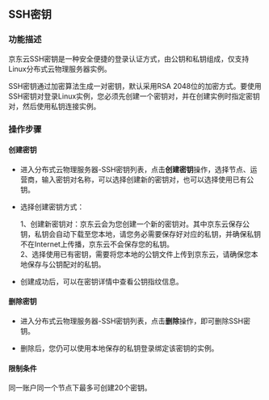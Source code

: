 ## SSH密钥

### 功能描述

京东云SSH密钥是一种安全便捷的登录认证方式，由公钥和私钥组成，仅支持Linux分布式云物理服务器实例。

SSH密钥通过加密算法生成一对密钥，默认采用RSA 2048位的加密方式。要使用SSH密钥对登录Linux实例，您必须先创建一个密钥对，并在创建实例时指定密钥对，然后使用私钥连接实例。

### 操作步骤

#### 创建密钥

- 进入分布式云物理服务器-SSH密钥列表，点击**创建密钥**操作，选择节点、运营商，输入密钥对名称，可以选择创建新的密钥对，也可以选择使用已有公钥。

- 选择创建密钥方式：<br/>

  1、创建新密钥对：京东云会为您创建一个新的密钥对。其中京东云保存公钥，私钥会自动下载至您本地，请您务必需要保存好对应的私钥，并确保私钥不在Internet上传播，京东云不会保存您的私钥。<br/>
  2、选择使用已有密钥，需要将您本地的公钥文件上传到京东云，请确保您本地保存与公钥配对的私钥。<br/>

- 创建成功后，可以在密钥详情中查看公钥指纹信息。<br/>

#### 删除密钥

- 进入分布式云物理服务器-SSH密钥列表，点击**删除**操作，即可删除SSH密钥。<br/>

- 删除后，您仍可以使用本地保存的私钥登录绑定该密钥的实例。<br/>

#### 限制条件
  同一账户同一个节点下最多可创建20个密钥。<br/>
